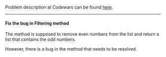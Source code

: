 Problem description at Codewars can be found
[here](https://www.codewars.com/kata/566dc566f6ea9a14b500007b/train/python).

-------------

#### Fix the bug in Filtering method
The method is supposed to remove even numbers from the list and return a list that contains the odd
numbers.
<br>

However, there is a bug in the method that needs to be resolved.
